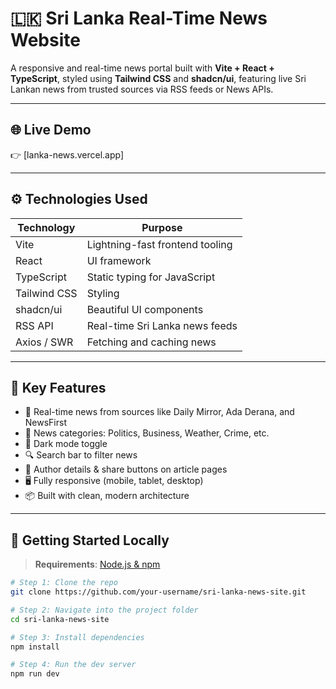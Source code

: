# 🇱🇰 Sri Lanka Real-Time News Website

A responsive and real-time news portal built with **Vite + React + TypeScript**, styled using **Tailwind CSS** and **shadcn/ui**, featuring live Sri Lankan news from trusted sources via RSS feeds or News APIs.

---

## 🌐 Live Demo

👉 [lanka-news.vercel.app]



---

## ⚙️ Technologies Used

| Technology   | Purpose                         |
|--------------|----------------------------------|
| Vite         | Lightning-fast frontend tooling  |
| React        | UI framework                     |
| TypeScript   | Static typing for JavaScript     |
| Tailwind CSS | Styling                          |
| shadcn/ui    | Beautiful UI components          |
| RSS API      | Real-time Sri Lanka news feeds   |
| Axios / SWR  | Fetching and caching news        |

---

## 🧠 Key Features

- 🔴 Real-time news from sources like Daily Mirror, Ada Derana, and NewsFirst
- 📰 News categories: Politics, Business, Weather, Crime, etc.
- 🌙 Dark mode toggle
- 🔍 Search bar to filter news
- 🧑 Author details & share buttons on article pages
- 🖥️ Fully responsive (mobile, tablet, desktop)
- 📦 Built with clean, modern architecture

---

## 🚀 Getting Started Locally

> **Requirements**: [Node.js & npm](https://github.com/nvm-sh/nvm#installing-and-updating)

```bash
# Step 1: Clone the repo
git clone https://github.com/your-username/sri-lanka-news-site.git

# Step 2: Navigate into the project folder
cd sri-lanka-news-site

# Step 3: Install dependencies
npm install

# Step 4: Run the dev server
npm run dev
